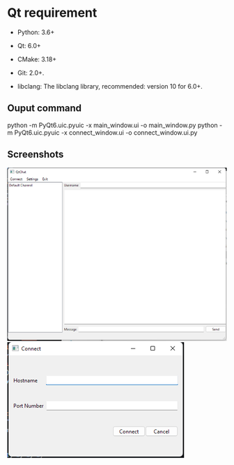 # Qt requirement
- Python: 3.6+ 

- Qt: 6.0+ 

- CMake: 3.18+ 

- Git: 2.0+. 

- libclang: The libclang library, recommended: version 10 for 6.0+. 

## Ouput command
python -m PyQt6.uic.pyuic -x main_window.ui -o main_window.py
python -m PyQt6.uic.pyuic -x connect_window.ui -o connect_window.ui.py

## Screenshots
![Main Window](main_window.png)
![Connect Window](connect_window.png)
